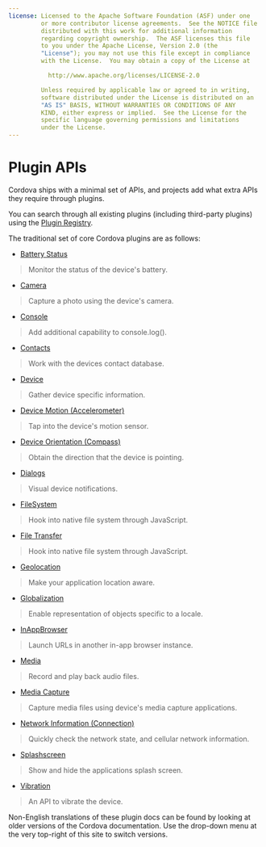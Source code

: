 ```yaml
---
license: Licensed to the Apache Software Foundation (ASF) under one
         or more contributor license agreements.  See the NOTICE file
         distributed with this work for additional information
         regarding copyright ownership.  The ASF licenses this file
         to you under the Apache License, Version 2.0 (the
         "License"); you may not use this file except in compliance
         with the License.  You may obtain a copy of the License at

           http://www.apache.org/licenses/LICENSE-2.0

         Unless required by applicable law or agreed to in writing,
         software distributed under the License is distributed on an
         "AS IS" BASIS, WITHOUT WARRANTIES OR CONDITIONS OF ANY
         KIND, either express or implied.  See the License for the
         specific language governing permissions and limitations
         under the License.
---
```


# Plugin APIs

Cordova ships with a minimal set of APIs, and projects add what extra APIs they require through plugins.

You can search through all existing plugins (including third-party plugins) using the [Plugin Registry](http://plugins.cordova.io/).

The traditional set of core Cordova plugins are as follows:

- [Battery Status](https://github.com/apache/cordova-plugin-battery-status/blob/master/doc/index.md)
> Monitor the status of the device's battery.

- [Camera](https://github.com/apache/cordova-plugin-camera/blob/master/doc/index.md)
> Capture a photo using the device's camera.

- [Console](https://github.com/apache/cordova-plugin-console/blob/master/doc/index.md)
> Add additional capability to console.log().

- [Contacts](https://github.com/apache/cordova-plugin-contacts/blob/master/doc/index.md)
> Work with the devices contact database.

- [Device](https://github.com/apache/cordova-plugin-device/blob/master/doc/index.md)
> Gather device specific information.

- [Device Motion (Accelerometer)](https://github.com/apache/cordova-plugin-device-motion/blob/master/doc/index.md)
> Tap into the device's motion sensor.

- [Device Orientation (Compass)](https://github.com/apache/cordova-plugin-device-orientation/blob/master/doc/index.md)
> Obtain the direction that the device is pointing.

- [Dialogs](https://github.com/apache/cordova-plugin-dialogs/blob/master/doc/index.md)
> Visual device notifications.

- [FileSystem](https://github.com/apache/cordova-plugin-file/blob/master/doc/index.md)
> Hook into native file system through JavaScript.

- [File Transfer](https://github.com/apache/cordova-plugin-file-transfer/blob/master/doc/index.md)
> Hook into native file system through JavaScript.

- [Geolocation](https://github.com/apache/cordova-plugin-geolocation/blob/master/doc/index.md)
> Make your application location aware.

- [Globalization](https://github.com/apache/cordova-plugin-globalization/blob/master/doc/index.md)
> Enable representation of objects specific to a locale.

- [InAppBrowser](https://github.com/apache/cordova-plugin-inappbrowser/blob/master/doc/index.md)
> Launch URLs in another in-app browser instance.

- [Media](https://github.com/apache/cordova-plugin-media/blob/master/doc/index.md)
> Record and play back audio files.

- [Media Capture](https://github.com/apache/cordova-plugin-media-capture/blob/master/doc/index.md)
> Capture media files using device's media capture applications.

- [Network Information (Connection)](https://github.com/apache/cordova-plugin-network-information/blob/master/doc/index.md)
> Quickly check the network state, and cellular network information.

- [Splashscreen](https://github.com/apache/cordova-plugin-splashscreen/blob/master/doc/index.md)
> Show and hide the applications splash screen.

- [Vibration](https://github.com/apache/cordova-plugin-vibration/blob/master/doc/index.md)
> An API to vibrate the device.

Non-English translations of these plugin docs can be found by looking at older versions of the Cordova documentation. Use the drop-down menu at the very top-right of this site to switch versions.

